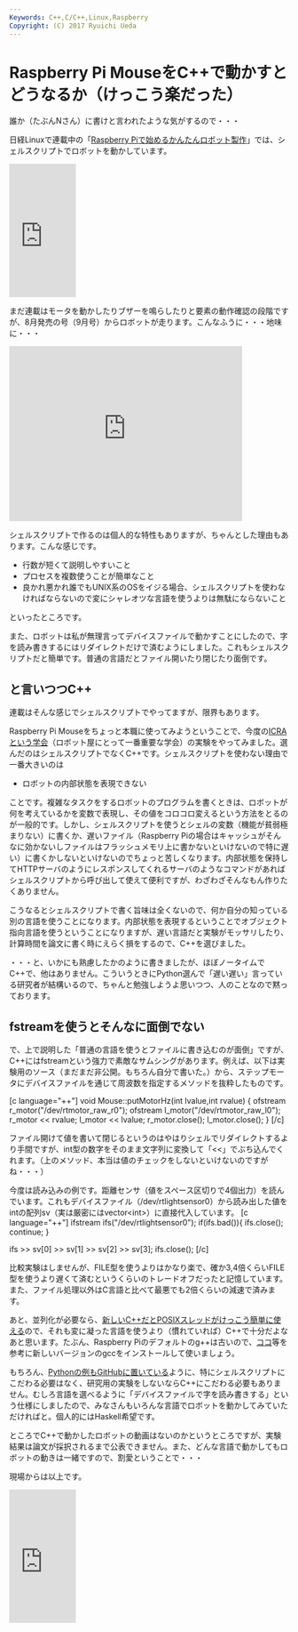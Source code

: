 ```yaml
---
Keywords: C++,C/C++,Linux,Raspberry
Copyright: (C) 2017 Ryuichi Ueda
---
```


# Raspberry Pi MouseをC++で動かすとどうなるか（けっこう楽だった）
誰か（たぶんNさん）に書けと言われたような気がするので・・・

日経Linuxで連載中の「<a href="http://itpro.nikkeibp.co.jp/atcl/mag/14/236750/063000018/" target="_blank">Raspberry Piで始めるかんたんロボット製作</a>」では、シェルスクリプトでロボットを動かしています。

<iframe src="https://rcm-fe.amazon-adsystem.com/e/cm?lt1=_blank&bc1=000000&IS2=1&bg1=FFFFFF&fc1=000000&lc1=0000FF&t=ryuichiueda-22&o=9&p=8&l=as4&m=amazon&f=ifr&ref=ss_til&asins=B00ZD9E15S" style="width:120px;height:240px;" scrolling="no" marginwidth="0" marginheight="0" frameborder="0"></iframe>

まだ連載はモータを動かしたりブザーを鳴らしたりと要素の動作確認の段階ですが、8月発売の号（9月号）からロボットが走ります。こんなふうに・・・地味に・・・

<iframe width="420" height="315" src="https://www.youtube.com/embed/-rArYTg6UNQ" frameborder="0" allowfullscreen></iframe>

シェルスクリプトで作るのは個人的な特性もありますが、ちゃんとした理由もあります。こんな感じです。
<ul>
	<li>行数が短くて説明しやすいこと</li>
	<li>プロセスを複数使うことが簡単なこと</li>
	<li>良かれ悪かれ誰でもUNIX系のOSをイジる場合、シェルスクリプトを使わなければならないので変にシャレオツな言語を使うよりは無駄にならないこと</li>
</ul>
といったところです。

また、ロボットは私が無理言ってデバイスファイルで動かすことにしたので、字を読み書きするにはリダイレクトだけで済むようにしました。これもシェルスクリプトだと簡単です。普通の言語だとファイル開いたり閉じたり面倒です。


<h2>と言いつつC++</h2>

連載はそんな感じでシェルスクリプトでやってますが、限界もあります。

Raspberry Pi Mouseをちょっと本職に使ってみようということで、今度の<a href="http://www.icra2016.org/" target="_blank">ICRAという学会</a>（ロボット屋にとって一番重要な学会）の実験をやってみました。選んだのはシェルスクリプトでなくC++です。シェルスクリプトを使わない理由で一番大きいのは
<ul>
	<li>ロボットの内部状態を表現できない</li>
</ul>
ことです。複雑なタスクをするロボットのプログラムを書くときは、ロボットが何を考えているかを変数で表現し、その値をコロコロ変えるという方法をとるのが一般的です。しかし、シェルスクリプトを使うとシェルの変数（機能が貧弱極まりない）に書くか、遅いファイル（Raspberry Piの場合はキャッシュがそんなに効かないしファイルはフラッシュメモリ上に書かないといけないので特に遅い）に書くかしないといけないのでちょっと苦しくなります。内部状態を保持してHTTPサーバのようにレスポンスしてくれるサーバのようなコマンドがあればシェルスクリプトから呼び出して使えて便利ですが、わざわざそんなもん作りたくありません。

こうなるとシェルスクリプトで書く旨味は全くないので、何か自分の知っている別の言語を使うことになります。内部状態を表現するということでオブジェクト指向言語を使うということになりますが、遅い言語だと実験がモッサリしたり、計算時間を論文に書く時にえらく損をするので、C++を選びました。

・・・と、いかにも熟慮したかのように書きましたが、ほぼノータイムでC++で、他はありません。こういうときにPython選んで「遅い遅い」言っている研究者が結構いるので、ちゃんと勉強しようよ思いつつ、人のことなので黙っております。

<h2>fstreamを使うとそんなに面倒でない</h2>

で、上で説明した「普通の言語を使うとファイルに書き込むのが面倒」ですが、C++にはfstreamという強力で素敵なサムシングがあります。例えば、以下は実験用のソース（まだまだ非公開。もちろん自分で書いた。）から、ステップモータにデバイスファイルを通じて周波数を指定するメソッドを抜粋したものです。

[c language="++"]
void Mouse::putMotorHz(int lvalue,int rvalue)
{
 ofstream r_motor(&quot;/dev/rtmotor_raw_r0&quot;);
 ofstream l_motor(&quot;/dev/rtmotor_raw_l0&quot;);
 r_motor &lt;&lt; rvalue;
 l_motor &lt;&lt; lvalue;
 r_motor.close();
 l_motor.close();
}
[/c]

ファイル開けて値を書いて閉じるというのはやはりシェルでリダイレクトするより手間ですが、int型の数字をそのまま文字列に変換して「&lt;&lt;」でぶち込んでくれます。（上のメソッド、本当は値のチェックをしないといけないのですがね・・・）

今度は読み込みの例です。距離センサ（値をスペース区切りで4個出力）を読んでいます。これもデバイスファイル（/dev/rtlightsensor0）から読み出した値をintの配列sv（実は厳密にはvector&lt;int&gt;）に直接代入しています。
[c language="++"]
ifstream ifs(&quot;/dev/rtlightsensor0&quot;);
if(ifs.bad()){
 ifs.close();
 continue;
}

ifs &gt;&gt; sv[0] &gt;&gt; sv[1] &gt;&gt; sv[2] &gt;&gt; sv[3];
ifs.close();
[/c]

比較実験はしませんが、FILE型を使うよりはかなり楽で、確か3,4倍くらいFILE型を使うより遅くて済むというくらいのトレードオフだったと記憶しています。また、ファイル処理以外はC言語と比べて最悪でも2倍くらいの減速で済みます。


あと、並列化が必要なら、<a href="http://blog.ueda.asia/?p=3640">新しいC++だとPOSIXスレッドがけっこう簡単に使える</a>ので、それも変に凝った言語を使うより（慣れていれば）C++で十分だよなあと思います。たぶん、Raspberry Piのデフォルトのg++は古いので、<a href="https://solarianprogrammer.com/2015/01/13/raspberry-pi-raspbian-install-gcc-compile-cpp-14-programs/" target="_blank">ココ</a>等を参考に新しいバージョンのgccをインストールして使いましょう。

もちろん、<a href="https://github.com/ryuichiueda/RPiM/blob/master/201507/bz_auto.py" target="_blank">Pythonの例もGitHubに置いている</a>ように、特にシェルスクリプトにこだわる必要はなく、研究用の実験をしないならC++にこだわる必要もありません。むしろ言語を選べるように「デバイスファイルで字を読み書きする」という仕様にしましたので、みなさんもいろんな言語でロボットを動かしてみていただければと。個人的にはHaskell希望です。

ところでC++で動かしたロボットの動画はないのかというところですが、実験結果は論文が採択されるまで公表できません。また、どんな言語で動かしてもロボットの動きは一緒ですので、割愛ということで・・・


現場からは以上です。

<iframe src="http://rcm-fe.amazon-adsystem.com/e/cm?lt1=_blank&bc1=000000&IS2=1&bg1=FFFFFF&fc1=000000&lc1=0000FF&t=ryuichiueda-22&o=9&p=8&l=as4&m=amazon&f=ifr&ref=ss_til&asins=4797375957" style="width:120px;height:240px;" scrolling="no" marginwidth="0" marginheight="0" frameborder="0"></iframe>



